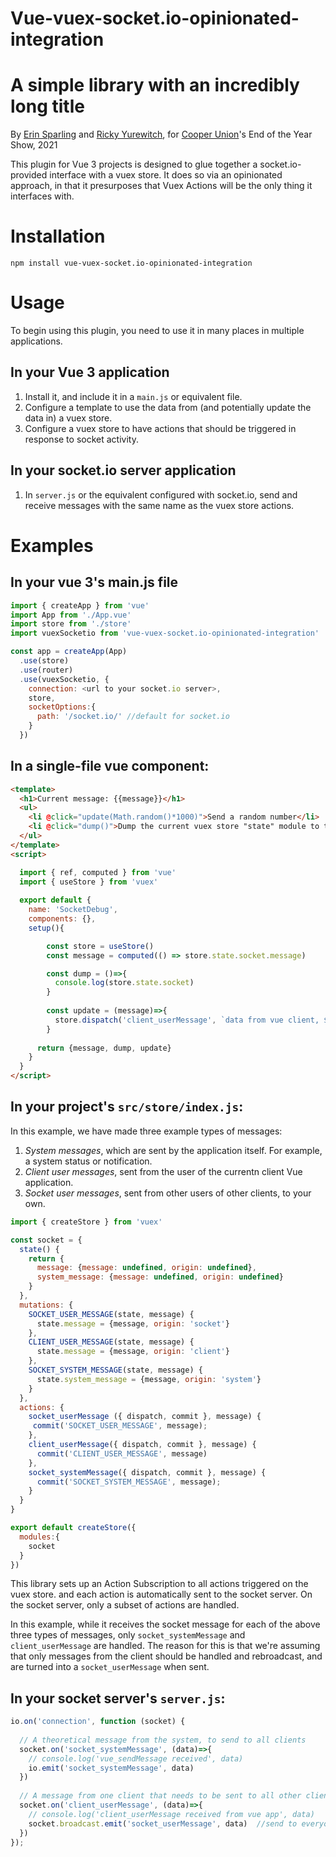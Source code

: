 # Vue-vuex-socket.io-opinionated-integration
# A simple library with an incredibly long title

By [Erin Sparling](https://erinsparling.glitch.me) and [Ricky Yurewitch](https://ricc.glitch.me), for [Cooper Union](https://cooper.edu)'s End of the Year Show, 2021

This plugin for Vue 3 projects is designed to glue together a socket.io-provided interface with a vuex store. It does so via an opinionated approach, in that it presurposes that Vuex Actions will be the only thing it interfaces with. 

# Installation
`npm install vue-vuex-socket.io-opinionated-integration`

# Usage
To begin using this plugin, you need to use it in many places in multiple applications. 

## In your Vue 3 application
1. Install it, and include it in a `main.js` or equivalent file.
2. Configure a template to use the data from (and potentially update the data in) a vuex store.
3. Configure a vuex store to have actions that should be triggered in response to socket activity.

## In your socket.io server application
1. In `server.js` or the equivalent configured with socket.io, send and receive messages with the same name as the vuex store actions.


# Examples

## In your vue 3's main.js file
```javascript
import { createApp } from 'vue'
import App from './App.vue'
import store from './store'
import vuexSocketio from 'vue-vuex-socket.io-opinionated-integration'

const app = createApp(App)
  .use(store)
  .use(router)
  .use(vuexSocketio, {
    connection: <url to your socket.io server>,
    store,
    socketOptions:{
      path: '/socket.io/' //default for socket.io
    }
  })
```


## In a single-file vue component:

```html
<template>
  <h1>Current message: {{message}}</h1>
  <ul>
    <li @click="update(Math.random()*1000)">Send a random number</li>
    <li @click="dump()">Dump the current vuex store "state" module to the console</li>
  </ul>
</template>
<script>

  import { ref, computed } from 'vue'
  import { useStore } from 'vuex'  
  
  export default {
    name: 'SocketDebug',
    components: {},
    setup(){

        const store = useStore()
        const message = computed(() => store.state.socket.message)

        const dump = ()=>{
          console.log(store.state.socket)
        }
        
        const update = (message)=>{
          store.dispatch('client_userMessage', `data from vue client, ${message}`)
        }    
        
      return {message, dump, update}
    }
  }
</script>
```

## In your project's `src/store/index.js`:

In this example, we have made three example types of messages:
1. *System messages*, which are sent by the application itself. For example, a system status or notification.
2. *Client user messages*, sent from the user of the currentn client Vue application.
3. *Socket user messages*, sent from other users of other clients, to your own.

```javascript
import { createStore } from 'vuex'

const socket = { 
  state() {
    return {
      message: {message: undefined, origin: undefined},
      system_message: {message: undefined, origin: undefined}
    }
  },
  mutations: {
    SOCKET_USER_MESSAGE(state, message) {
      state.message = {message, origin: 'socket'}
    },
    CLIENT_USER_MESSAGE(state, message) {
      state.message = {message, origin: 'client'}
    },
    SOCKET_SYSTEM_MESSAGE(state, message) {
      state.system_message = {message, origin: 'system'}
    }
  },
  actions: {
    socket_userMessage ({ dispatch, commit }, message) {
     commit('SOCKET_USER_MESSAGE', message);
    },
    client_userMessage({ dispatch, commit }, message) {
      commit('CLIENT_USER_MESSAGE', message)
    },
    socket_systemMessage({ dispatch, commit }, message) {
      commit('SOCKET_SYSTEM_MESSAGE', message);
    }
  }
}

export default createStore({
  modules:{
    socket
  }
})
```

This library sets up an Action Subscription to all actions triggered on the vuex store. and each action is automatically sent to the socket server. On the socket server, only a subset of actions are handled.

In this example, while it receives the socket message for each of the above three types of messages, only `socket_systemMessage` and `client_userMessage` are handled. The reason for this is that we're assuming that only messages from the client should be handled and rebroadcast, and are turned into a `socket_userMessage` when sent. 

## In your socket server's `server.js`:

```javascript
io.on('connection', function (socket) {
  
  // A theoretical message from the system, to send to all clients
  socket.on('socket_systemMessage', (data)=>{
    // console.log('vue_sendMessage received', data)
    io.emit('socket_systemMessage', data)
  })
  
  // A message from one client that needs to be sent to all other clients
  socket.on('client_userMessage', (data)=>{
    // console.log('client_userMessage received from vue app', data)
    socket.broadcast.emit('socket_userMessage', data)  //send to everyone except the sender --- via https://socket.io/docs/v3/emit-cheatsheet/index.html
  })
});

```
